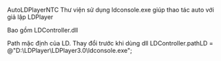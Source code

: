 AutoLDPlayerNTC
Thư viện sử dụng ldconsole.exe giúp thao tác auto với giả lập LDPlayer

Bao gồm
LDController.dll

Path mặc định của LD. Thay đổi trước khi dùng dll
LDController.pathLD = @"D:\LDPlayer\LDPlayer3.0\ldconsole.exe";
